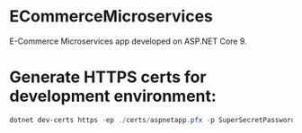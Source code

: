 # ECommerceMicroservices
E-Commerce Microservices app developed on ASP.NET Core 9.

# Generate HTTPS certs for development environment:
```powershell
dotnet dev-certs https -ep ./certs/aspnetapp.pfx -p SuperSecretPassword
```